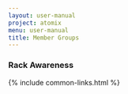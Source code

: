 ```yaml
---
layout: user-manual
project: atomix
menu: user-manual
title: Member Groups
---
```


### Rack Awareness

{% include common-links.html %}
